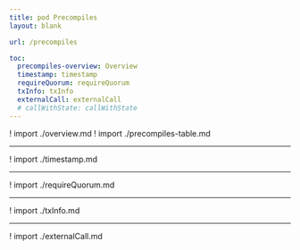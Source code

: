 ```yaml
---
title: pod Precompiles
layout: blank

url: /precompiles

toc:
  precompiles-overview: Overview
  timestamp: timestamp
  requireQuorum: requireQuorum
  txInfo: txInfo
  externalCall: externalCall
  # callWithState: callWithState
---
```


! import ./overview.md
! import ./precompiles-table.md

---

! import ./timestamp.md

---

! import ./requireQuorum.md

---

! import ./txInfo.md

---

! import ./externalCall.md

<!-- ---

! import ./callWithState.md

--- -->